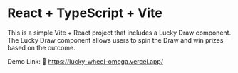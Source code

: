 # React + TypeScript + Vite

This is a simple Vite + React project that includes a Lucky Draw component. The Lucky Draw component allows users to spin the Draw and win prizes based on the outcome.

Demo Link: 🔗
https://lucky-wheel-omega.vercel.app/